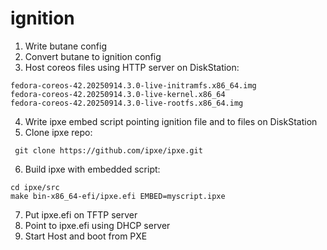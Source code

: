 # ignition

1. Write butane config
2. Convert butane to ignition config
3. Host coreos files using HTTP server on DiskStation:
  
```
fedora-coreos-42.20250914.3.0-live-initramfs.x86_64.img
fedora-coreos-42.20250914.3.0-live-kernel.x86_64
fedora-coreos-42.20250914.3.0-live-rootfs.x86_64.img
```

4. Write ipxe embed script pointing ignition file and to files on DiskStation
5. Clone ipxe repo:
   
```
 git clone https://github.com/ipxe/ipxe.git
```
6. Build ipxe with embedded script:
```
cd ipxe/src
make bin-x86_64-efi/ipxe.efi EMBED=myscript.ipxe
```
7. Put ipxe.efi on TFTP server
8. Point to ipxe.efi using DHCP server
9. Start Host and boot from PXE
